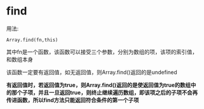 # find

用法: 

`Array.find(fn,this)`

其中fn是一个函数，该函数可以接受三个参数，分别为数组的项，该项的索引值，和数组本身

该函数一定要有返回值，如无返回值，则Array.find()返回的是undefined

**有返回值时，若返回值为true，则Array.find()返回的是使返回值为true的数组中的那个子项，并且一旦返回true，则终止继续遍历数组，即该项之后的子项不会再传进函数，所以find方法只能返回符合条件的第一个子项**